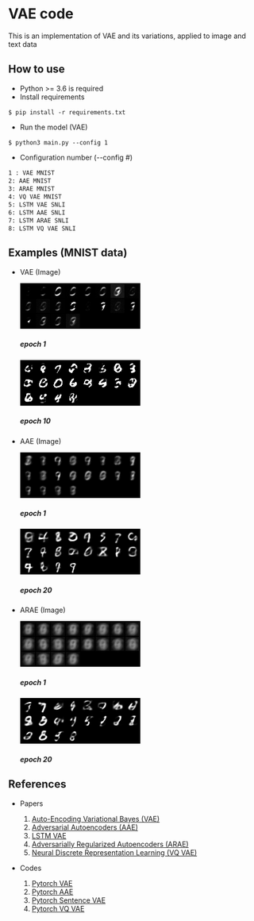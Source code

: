 # VAE code

This is an implementation of VAE and its variations, applied to image and text data

## How to use
* Python >= 3.6 is required
* Install requirements
```
$ pip install -r requirements.txt
```
* Run the model (VAE)
```
$ python3 main.py --config 1
```
* Configuration number (--config #)
```
1 : VAE MNIST
2: AAE MNIST
3: ARAE MNIST
4: VQ VAE MNIST
5: LSTM VAE SNLI
6: LSTM AAE SNLI
7: LSTM ARAE SNLI
8: LSTM VQ VAE SNLI
```


## Examples (MNIST data)
* VAE (Image)

  ![VAE_epoch1](./outputs/vae/mnist/epoch_1.png)
 
  ##### epoch 1
 
  ![VAE_epoch10](./outputs/vae/mnist/epoch_10.png)
  
  ##### epoch 10

* AAE (Image)

  ![AAE_epoch1](./outputs/aae/mnist/epoch_1.png)
 
  ##### epoch 1
 
  ![AAE_epoch20](./outputs/aae/mnist/epoch_20.png)
  
  ##### epoch 20
  
* ARAE (Image)

  ![ARAE_epoch1](./outputs/arae/mnist/epoch_1.png)
 
  ##### epoch 1
 
  ![ARAE_epoch20](./outputs/arae/mnist/epoch_20.png)
  
  ##### epoch 20

## References
* Papers
  1. [Auto-Encoding Variational Bayes (VAE)](https://arxiv.org/abs/1312.6114)  
  2. [Adversarial Autoencoders (AAE)](https://arxiv.org/abs/1511.05644)
  3. [LSTM VAE](https://arxiv.org/abs/1511.06349)
  4. [Adversarially Regularized Autoencoders (ARAE)](https://arxiv.org/abs/1706.04223)
  5. [Neural Discrete Representation Learning (VQ VAE)](https://arxiv.org/abs/1711.00937)

* Codes
  1. [Pytorch VAE](https://github.com/pytorch/examples/tree/master/vae)
  2. [Pytorch AAE](https://github.com/bfarzin/pytorch_aae)
  3. [Pytorch Sentence VAE](https://github.com/timbmg/Sentence-VAE)
  4. [Pytorch VQ VAE](https://github.com/zalandoresearch/pytorch-vq-vae)






